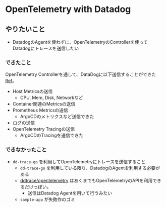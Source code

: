 # OpenTelemetry with Datadog

## やりたいこと

* DatadogのAgentを使わずに、OpenTelemetryのControllerを使ってDatadogにトレースを送信したい

### できたこと

OpenTelemetry Controllerを通して、DataDogに以下送信することができた [Ref](https://docs.datadoghq.com/ja/opentelemetry/otel_collector_datadog_exporter/?tab=%E3%83%9B%E3%82%B9%E3%83%88%E4%B8%8A)。

* Host Metricsの送信
  * CPU, Mem, Disk, Networkなど
* Container関連のMetricsの送信
* Prometheus Metricsの送信
  * ArgoCDのメトリクスなど送信できた
* ログの送信
* OpenTelemetry Tracingの送信
  * ArgoCDのTracingを送信できた

### できなかったこと

* `dd-trace-go` を利用してOpenTelemetryにトレースを送信すること
  * `dd-trace-go` を利用している限り、DatadogのAgentを利用する必要がある
  * [ddtrace/opentelemetry](https://docs.datadoghq.com/ja/tracing/trace_collection/custom_instrumentation/otel_instrumentation/go) はあくまでもOpenTelemetryのAPIを利用できるだけっぽい。
    * 送信はDatadog Agentを用いて行うみたい
  * `sample-app` が失敗作のゴミ
